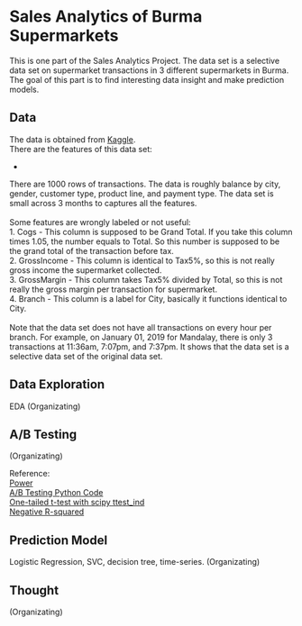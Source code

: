 # Sales Analytics of Burma Supermarkets

This is one part of the Sales Analytics Project. The data set is a selective data set on supermarket transactions in 3 different supermarkets in Burma. The goal of this part is to find interesting data insight and make prediction models.

## Data

The data is obtained from <a href="https://www.kaggle.com/aungpyaeap/supermarket-sales">Kaggle</a>.
<br>
There are the features of this data set:
<ul>
	<li></li>
</ul>
There are 1000 rows of transactions. The data is roughly balance by city, gender, customer type, product line, and payment type. The data set is small across 3 months to captures all the features.
<br><br>
Some features are wrongly labeled or not useful:
<br>
1. Cogs - This column is supposed to be Grand Total. If you take this column times 1.05, the number equals to Total. So this number is supposed to be the grand total of the transaction before tax.<br>
2. GrossIncome - This column is identical to Tax5%, so this is not really gross income the supermarket collected. <br>
3. GrossMargin - This column takes Tax5% divided by Total, so this is not really the gross margin per transaction for supermarket. <br>
4. Branch - This column is a label for City, basically it functions identical to City.
<br><br>
Note that the data set does not have all transactions on every hour per branch. For example, on January 01, 2019 for Mandalay, there is only 3 transactions at 11:36am, 7:07pm, and 7:37pm. It shows that the data set is a selective data set of the original data set.

## Data Exploration

EDA (Organizating)

## A/B Testing

(Organizating)

Reference:
<br>
<a href="https://towardsdatascience.com/understanding-power-analysis-in-ab-testing-14808e8a1554">Power</a>
<br>
<a href="https://medium.com/@henryfeng/handy-functions-for-a-b-testing-in-python-f6fdff892a90">A/B Testing Python Code</a>
<br>
<a href="https://stackoverflow.com/questions/15984221/how-to-perform-two-sample-one-tailed-t-test-with-numpy-scipy">One-tailed t-test with scipy ttest_ind</a>
<br>
<a href="https://stats.stackexchange.com/questions/12900/when-is-r-squared-negative">Negative R-squared</a>


## Prediction Model

Logistic Regression, SVC, decision tree, time-series. (Organizating)

## Thought

(Organizating)